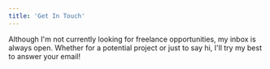 ```yaml
---
title: 'Get In Touch'
---
```


Although I'm not currently looking for freelance opportunities, my inbox is always open. Whether for a potential project or just to say hi, I'll try my best to answer your email!
